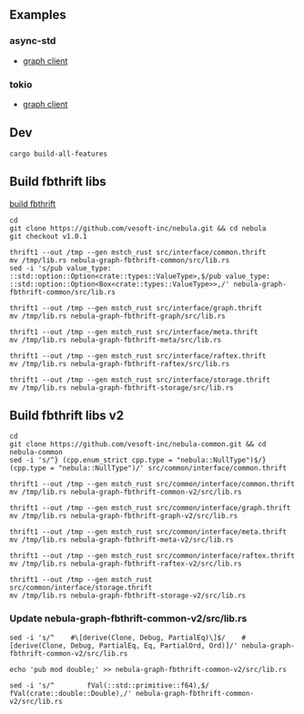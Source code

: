 ## Examples

### async-std

* [graph client](demos/async-std/src/graph_client.rs)

### tokio

* [graph client](demos/tokio/src/graph_client.rs)

## Dev

```
cargo build-all-features
```

## Build fbthrift libs

[build fbthrift](https://github.com/bk-rs/fbthrift-transport/blob/master/README_fbthrift.md)

```
cd
git clone https://github.com/vesoft-inc/nebula.git && cd nebula
git checkout v1.0.1

thrift1 --out /tmp --gen mstch_rust src/interface/common.thrift
mv /tmp/lib.rs nebula-graph-fbthrift-common/src/lib.rs
sed -i 's/pub value_type: ::std::option::Option<crate::types::ValueType>,$/pub value_type: ::std::option::Option<Box<crate::types::ValueType>>,/' nebula-graph-fbthrift-common/src/lib.rs

thrift1 --out /tmp --gen mstch_rust src/interface/graph.thrift
mv /tmp/lib.rs nebula-graph-fbthrift-graph/src/lib.rs

thrift1 --out /tmp --gen mstch_rust src/interface/meta.thrift
mv /tmp/lib.rs nebula-graph-fbthrift-meta/src/lib.rs

thrift1 --out /tmp --gen mstch_rust src/interface/raftex.thrift
mv /tmp/lib.rs nebula-graph-fbthrift-raftex/src/lib.rs

thrift1 --out /tmp --gen mstch_rust src/interface/storage.thrift
mv /tmp/lib.rs nebula-graph-fbthrift-storage/src/lib.rs
```

## Build fbthrift libs v2

```
cd
git clone https://github.com/vesoft-inc/nebula-common.git && cd nebula-common
sed -i 's/^} (cpp.enum_strict cpp.type = "nebula::NullType")$/} (cpp.type = "nebula::NullType")/' src/common/interface/common.thrift

thrift1 --out /tmp --gen mstch_rust src/common/interface/common.thrift
mv /tmp/lib.rs nebula-graph-fbthrift-common-v2/src/lib.rs

thrift1 --out /tmp --gen mstch_rust src/common/interface/graph.thrift
mv /tmp/lib.rs nebula-graph-fbthrift-graph-v2/src/lib.rs

thrift1 --out /tmp --gen mstch_rust src/common/interface/meta.thrift
mv /tmp/lib.rs nebula-graph-fbthrift-meta-v2/src/lib.rs

thrift1 --out /tmp --gen mstch_rust src/common/interface/raftex.thrift
mv /tmp/lib.rs nebula-graph-fbthrift-raftex-v2/src/lib.rs

thrift1 --out /tmp --gen mstch_rust src/common/interface/storage.thrift
mv /tmp/lib.rs nebula-graph-fbthrift-storage-v2/src/lib.rs
```

### Update nebula-graph-fbthrift-common-v2/src/lib.rs

```
sed -i 's/^    #\[derive(Clone, Debug, PartialEq)\]$/    #[derive(Clone, Debug, PartialEq, Eq, PartialOrd, Ord)]/' nebula-graph-fbthrift-common-v2/src/lib.rs

echo 'pub mod double;' >> nebula-graph-fbthrift-common-v2/src/lib.rs

sed -i 's/^        fVal(::std::primitive::f64),$/        fVal(crate::double::Double),/' nebula-graph-fbthrift-common-v2/src/lib.rs
```
